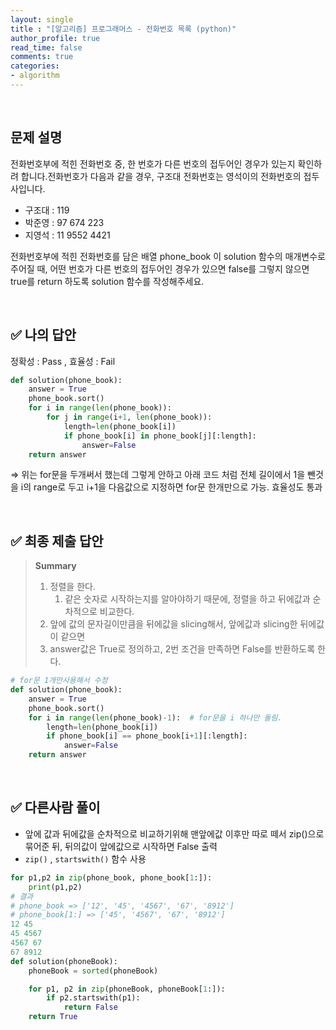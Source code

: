 ```yaml
---
layout: single
title : "[알고리즘] 프로그래머스 - 전화번호 목록 (python)"
author_profile: true
read_time: false
comments: true
categories:
- algorithm
---
```


<br>


## **문제 설명**

전화번호부에 적힌 전화번호 중, 한 번호가 다른 번호의 접두어인 경우가 있는지 확인하려 합니다.전화번호가 다음과 같을 경우, 구조대 전화번호는 영석이의 전화번호의 접두사입니다.

- 구조대 : 119
- 박준영 : 97 674 223
- 지영석 : 11 9552 4421

전화번호부에 적힌 전화번호를 담은 배열 phone_book 이 solution 함수의 매개변수로 주어질 때, 어떤 번호가 다른 번호의 접두어인 경우가 있으면 false를 그렇지 않으면 true를 return 하도록 solution 함수를 작성해주세요.

<br>

## ✅ 나의 답안

정확성 : Pass , 효율성 : Fail

```python
def solution(phone_book):
    answer = True
    phone_book.sort()
    for i in range(len(phone_book)):
        for j in range(i+1, len(phone_book)):
            length=len(phone_book[i])
            if phone_book[i] in phone_book[j][:length]:
                answer=False
    return answer
```

⇒ 위는 for문을 두개써서 했는데 그렇게 안하고 아래 코드 처럼 전체 길이에서 1을 뺀것을 i의 range로 두고 i+1을 다음값으로 지정하면 for문 한개만으로 가능. 효율성도 통과



<br>

## ✅ 최종 제출 답안

> **Summary**
>
> 1. 정렬을 한다.
>    1. 같은 숫자로 시작하는지를 알아야하기 때문에, 정렬을 하고 뒤에값과 순차적으로 비교한다.
> 2. 앞에 값의 문자길이만큼을 뒤에값을 slicing해서, 앞에값과 slicing한 뒤에값이 같으면
> 3. answer값은 True로 정의하고, 2번 조건을 만족하면 False를 반환하도록 한다.

```python
# for문 1개만사용해서 수정
def solution(phone_book):
    answer = True
    phone_book.sort()
    for i in range(len(phone_book)-1):  # for문을 i 하나만 돌림.
        length=len(phone_book[i])
        if phone_book[i] == phone_book[i+1][:length]:
            answer=False
    return answer
```



<br>

## ✅ 다른사람 풀이

- 앞에 값과 뒤에값을 순차적으로 비교하기위해 맨앞에값 이후만 따로 떼서 zip()으로 묶어준 뒤, 뒤의값이 앞에값으로 시작하면 False 출력
- `zip()` , `startswith()` 함수 사용

```python
for p1,p2 in zip(phone_book, phone_book[1:]):
    print(p1,p2)
# 결과
# phone_book => ['12', '45', '4567', '67', '8912']
# phone_book[1:] => ['45', '4567', '67', '8912']
12 45
45 4567
4567 67
67 8912
def solution(phoneBook):
    phoneBook = sorted(phoneBook)

    for p1, p2 in zip(phoneBook, phoneBook[1:]):
        if p2.startswith(p1):
            return False
    return True
```

<br>

